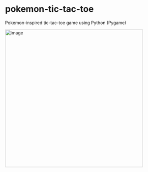 # pokemon-tic-tac-toe
Pokemon-inspired tic-tac-toe game using Python (Pygame)

<img width="448" alt="image" src="https://github.com/avallip443/pokemon-tic-tac-toe/assets/125708418/f94da044-70ab-4ff7-a87c-0d10f1a8830c">
